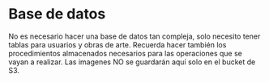 # Base de datos

No es necesario hacer una base de datos tan compleja, solo necesito tener tablas para usuarios y obras de arte.
Recuerda hacer también los procedimientos almacenados necesarios para las operaciones que se vayan a realizar.
Las imagenes NO se guardarán aquí solo en el bucket de S3.